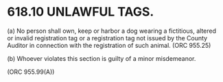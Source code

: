 618.10 UNLAWFUL TAGS.
=====================

​(a) No person shall own, keep or harbor a dog wearing a fictitious,
altered or invalid registration tag or a registration tag not issued by
the County Auditor in connection with the registration of such animal.
(ORC 955.25)

​(b) Whoever violates this section is guilty of a minor misdemeanor.

(ORC 955.99(A))
